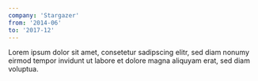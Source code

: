 ```yaml
---
company: 'Stargazer'
from: '2014-06'
to: '2017-12'
---
```

Lorem ipsum dolor sit amet, consetetur sadipscing elitr, sed diam nonumy eirmod tempor invidunt ut labore et dolore magna aliquyam erat, sed diam voluptua.